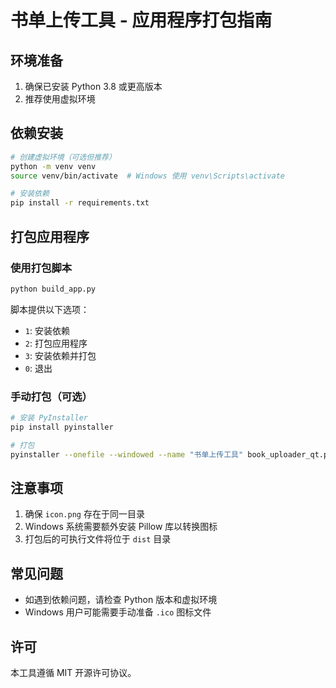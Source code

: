 # 书单上传工具 - 应用程序打包指南

## 环境准备

1. 确保已安装 Python 3.8 或更高版本
2. 推荐使用虚拟环境

## 依赖安装

```bash
# 创建虚拟环境（可选但推荐）
python -m venv venv
source venv/bin/activate  # Windows 使用 venv\Scripts\activate

# 安装依赖
pip install -r requirements.txt
```

## 打包应用程序

### 使用打包脚本

```bash
python build_app.py
```

脚本提供以下选项：
- `1`: 安装依赖
- `2`: 打包应用程序
- `3`: 安装依赖并打包
- `0`: 退出

### 手动打包（可选）

```bash
# 安装 PyInstaller
pip install pyinstaller

# 打包
pyinstaller --onefile --windowed --name "书单上传工具" book_uploader_qt.py
```

## 注意事项

1. 确保 `icon.png` 存在于同一目录
2. Windows 系统需要额外安装 Pillow 库以转换图标
3. 打包后的可执行文件将位于 `dist` 目录

## 常见问题

- 如遇到依赖问题，请检查 Python 版本和虚拟环境
- Windows 用户可能需要手动准备 `.ico` 图标文件

## 许可

本工具遵循 MIT 开源许可协议。 